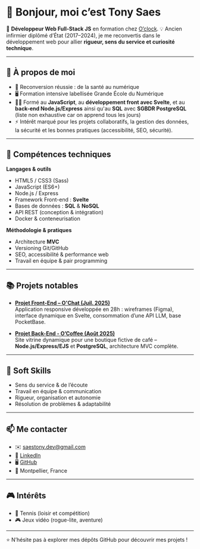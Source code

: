# 👋 Bonjour, moi c’est Tony Saes

🎯 **Développeur Web Full-Stack JS** en formation chez [O’clock](https://oclock.io).
💡 Ancien infirmier diplômé d’État (2017–2024), je me reconvertis dans le développement web pour allier **rigueur, sens du service et curiosité technique**.

---

## 🚀 À propos de moi

- 🔄 Reconversion réussie : de la santé au numérique  
- 🖥️ Formation intensive labellisée Grande École du Numérique  
- 👨‍💻 Formé au **JavaScript**, au **développement front avec Svelte**, et au **back-end Node.js/Express** ainsi qu'au **SQL** avec **SGBDR PostgreSQL** (liste non exhaustive car on apprend tous les jours) 
- ⚡ Intérêt marqué pour les projets collaboratifs, la gestion des données, la sécurité et les bonnes pratiques (accessibilité, SEO, sécurité).

---

## 🧰 Compétences techniques

**Langages & outils**  
- HTML5 / CSS3 (Sass)  
- JavaScript (ES6+)  
- Node.js / Express  
- Framework Front-end : **Svelte**  
- Bases de données : **SQL** & **NoSQL**  
- API REST (conception & intégration)  
- Docker & conteneurisation  

**Méthodologie & pratiques**  
- Architecture **MVC**  
- Versioning Git/GitHub  
- SEO, accessibilité & performance web  
- Travail en équipe & pair programming  

---

## 📚 Projets notables

- [**Projet Front-End – O'Chat (Juil. 2025)**](https://github.com/TonySaes/Projet_Ochat)  
  Application responsive développée en 28h : wireframes (Figma), interface dynamique en Svelte, consommation d’une API LLM, base PocketBase.

- [**Projet Back-End - O’Coffee (Août 2025)**](https://github.com/TonySaes/Ocoffee_node.js_express)  
  Site vitrine dynamique pour une boutique fictive de café – **Node.js/Express/EJS** et **PostgreSQL**, architecture MVC complète. 

---

## 🤝 Soft Skills

- Sens du service & de l’écoute  
- Travail en équipe & communication  
- Rigueur, organisation et autonomie  
- Résolution de problèmes & adaptabilité  

---

## 📫 Me contacter

- ✉️ saestony.dev@gmail.com  
- 💼 [LinkedIn](https://www.linkedin.com/in/tony-saes-3a7a92366/)  
- 🖥️ [GitHub](https://github.com/TonySaes)  
- 📍 Montpellier, France  

---

## 🎮 Intérêts

- 🎾 Tennis (loisir et compétition)  
- 🎮 Jeux vidéo (rogue-lite, aventure)  

---

⭐ N’hésite pas à explorer mes dépôts GitHub pour découvrir mes projets !
